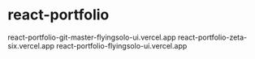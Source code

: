 # react-portfolio 
<url>react-portfolio-git-master-flyingsolo-ui.vercel.app<url>
react-portfolio-zeta-six.vercel.app
react-portfolio-flyingsolo-ui.vercel.app
